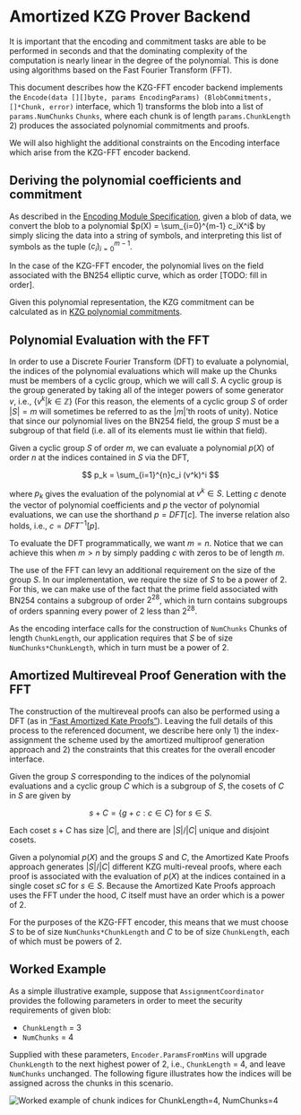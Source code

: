 # Amortized KZG Prover Backend

It is important that the encoding and commitment tasks are able to be performed in seconds and that the dominating complexity of the computation is nearly linear in the degree of the polynomial. This is done using algorithms based on the Fast Fourier Transform (FFT).


This document describes how the KZG-FFT encoder backend implements the `Encode(data [][]byte, params EncodingParams) (BlobCommitments, []*Chunk, error)` interface, which 1) transforms the blob into a list of `params.NumChunks` `Chunks`, where each chunk is of length `params.ChunkLength` 2) produces the associated polynomial commitments and proofs.

We will also highlight the additional constraints on the Encoding interface which arise from the KZG-FFT encoder backend.

## Deriving the polynomial coefficients and commitment

As described in the [Encoding Module Specification](../spec/protocol-modules/storage/encoding.md), given a blob of data, we convert the blob to a polynomial $p(X) = \sum_{i=0}^{m-1} c_iX^i$ by simply slicing the data into a string of symbols, and interpreting this list of symbols as the tuple $(c_i)_{i=0}^{m-1}$.

In the case of the KZG-FFT encoder, the polynomial lives on the field associated with the BN254 elliptic curve, which as order [TODO: fill in order].

Given this polynomial representation, the KZG commitment can be calculated as in [KZG polynomial commitments](https://dankradfeist.de/ethereum/2020/06/16/kate-polynomial-commitments.html).


## Polynomial Evaluation with the FFT

In order to use a Discrete Fourier Transform (DFT) to evaluate a polynomial, the indices of the polynomial evaluations which will make up the Chunks must be members of a cyclic group, which we will call $S$. A cyclic group is the group generated by taking all of the integer powers of some generator $v$, i.e., $\{v^k | k \in \mathbb{Z} \}$  (For this reason, the elements of a cyclic group $S$ of order $|S|=m$ will sometimes be referred to as the $|m|$’th roots of unity). Notice that since our polynomial lives on the BN254 field, the group $S$ must be a subgroup of that field (i.e. all of its elements must lie within that field).

Given a cyclic group $S$ of order $m$, we can evaluate a polynomial $p(X)$ of order $n$ at the indices contained in $S$ via the DFT,

$$
p_k = \sum_{i=1}^{n}c_i (v^k)^i
$$

where $p_k$ gives the evaluation of the polynomial at $v^k \in S$. Letting $c$ denote the vector of polynomial coefficients and $p$ the vector of polynomial evaluations, we can use the shorthand $p = DFT[c]$. The inverse relation also holds, i.e., $c = DFT^{-1}[p]$.

To evaluate the DFT programmatically, we want $m = n$. Notice that we can achieve this when $m > n$ by simply padding $c$ with zeros to be of length $m$.

The use of the FFT can levy an additional requirement on the size of the group $S$. In our implementation, we require the size of $S$ to be a power of 2. For this, we can make use of the fact that the prime field associated with BN254 contains a subgroup of order $2^{28}$, which in turn contains subgroups of orders spanning every power of 2 less than $2^{28}$.


As the encoding interface calls for the construction of `NumChunks` Chunks of length `ChunkLength`, our application requires that $S$ be of size `NumChunks*ChunkLength`, which in turn must be a power of 2.

## Amortized Multireveal Proof Generation with the FFT

The construction of the multireveal proofs can also be performed using a DFT (as in [“Fast Amortized Kate Proofs”](https://eprint.iacr.org/2023/033.pdf)). Leaving the full details of this process to the referenced document, we describe here only 1) the index-assignment the scheme used by the amortized multiproof generation approach and 2) the constraints that this creates for the overall encoder interface.

Given the group $S$ corresponding to the indices of the polynomial evaluations and a cyclic group $C$ which is a subgroup of $S$, the cosets of $C$ in $S$ are given by

$$
s+C = \{g+c : c \in C\} \text{ for } s \in S.
$$

Each coset $s+C$ has size $|C|$, and there are $|S|/|C|$ unique and disjoint cosets.

Given a polynomial $p(X)$ and the groups $S$ and $C$, the Amortized Kate Proofs approach generates $|S|/|C|$ different KZG multi-reveal proofs, where each proof is associated with the evaluation of $p(X)$ at the indices contained in a single coset $sC$ for $s \in S$. Because the Amortized Kate Proofs approach uses the FFT under the hood, $C$ itself must have an order which is a power of 2.

For the purposes of the KZG-FFT encoder, this means that we must choose $S$ to be of size `NumChunks*ChunkLength` and $C$ to be of size `ChunkLength`, each of which must be powers of 2.


## Worked Example

As a simple illustrative example, suppose that  `AssignmentCoordinator` provides the following parameters in order to meet the security requirements of given blob:
- `ChunkLength` = 3
- `NumChunks` = 4

Supplied with these parameters, `Encoder.ParamsFromMins` will upgrade `ChunkLength` to the next highest power of 2, i.e., `ChunkLength` = 4, and leave `NumChunks` unchanged. The following figure illustrates how the indices will be assigned across the chunks in this scenario.

![Worked example of chunk indices for ChunkLength=4, NumChunks=4](../../assets/encoding-groups.png)
